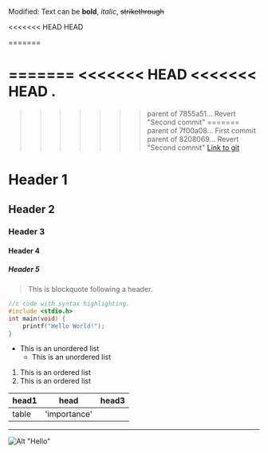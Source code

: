 Modified: Text can be **bold**, _italic_, ~~strikethrough~~

<<<<<<< HEAD
HEAD

=======

 
=======
<<<<<<< HEAD
<<<<<<< HEAD
.
=======

>>>>>>> parent of 7855a51... Revert "Second commit"
=======
>>>>>>> parent of 7f00a08... First commit
>>>>>>> parent of 8208069... Revert "Second commit"
[Link to git](http://github.com)

# Header 1
## Header 2
### Header 3
#### Header 4
##### Header 5

> This is blockquote following a header.


```c
//c code with syntax highlighting.
#include <stdio.h>
int main(void) {
	printf("Hello World!");
}
```

* This is an unordered list
	* This is an unordered list


1. This is an ordered list
2. This is an ordered list


|head1	|head        |head3  |
|-------|------------|-------|
|table	|'importance'|		 |



***
![Alt "Hello"](http://guides.github.com/activities/hello-world/branching.png)

